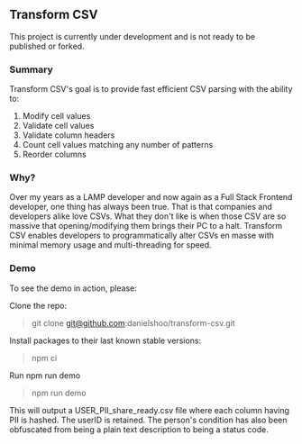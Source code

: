 ## Transform CSV

This project is currently under development and is not ready to be published or forked.

###  Summary
Transform CSV's goal is to provide fast efficient CSV parsing with the ability to:
<ol>
 <li>Modify cell values</li>
 <li>Validate cell values</li>
 <li>Validate column headers</li>
 <li>Count cell values matching any number of patterns</li>
 <li>Reorder columns</li>
</ol>

### Why?
Over my years as a LAMP  developer and now again as a Full Stack Frontend developer,
one thing has always been true. That is that companies and developers alike love CSVs. 
What they don't like is when those CSV are so massive that opening/modifying them brings their PC to a halt. 
Transform CSV enables developers to programmatically alter CSVs en masse with minimal memory usage and multi-threading for speed.


### Demo
To see the demo in action, please:

Clone the repo:
> git clone git@github.com:danielshoo/transform-csv.git

Install packages to their last known stable versions:
> npm ci

Run npm run demo
> npm run demo


This will output a USER_PII_share_ready.csv file where each column having PII
is hashed. The userID is retained. The person's condition has also been obfuscated
from being a plain text description to being a status code.
